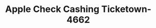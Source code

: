 ---
f_zip-code: 19067
f_state-code: PA
title: Apple Check Cashing Ticketown-4662
f_phone: 215-295-7740
f_city-only: Morrisville
f_address: 1 East Trenton Avenue Unit 14 Morrisville
f_location-unique-id: '4662'
slug: apple-check-cashing-ticketown-4662
updated-on: '2024-05-30T13:46:58.046Z'
created-on: '2024-05-30T13:36:59.803Z'
published-on: '2024-05-30T13:54:32.469Z'
f_city-state: cms/city/morrisville-pa.md
f_company: cms/company/apple-check-cashing-ticketown.md
f_state: cms/state/pennsylvania.md
layout: '[payday-loan].html'
tags: payday-loan
---
